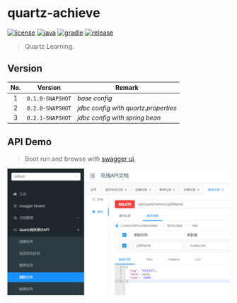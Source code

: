 # quartz-achieve

[![license](https://img.shields.io/badge/license-MIT-green.svg?style=flat&logo=github)](https://www.mit-license.org)
[![java](https://img.shields.io/badge/java-1.8-brightgreen.svg?style=flat&logo=java)](https://www.oracle.com/java/technologies/javase-downloads.html)
[![gradle](https://img.shields.io/badge/gradle-6.3-brightgreen.svg?style=flat&logo=gradle)](https://docs.gradle.org/6.3/userguide/installation.html)
[![release](https://img.shields.io/badge/release-0.2.1-blue.svg)](https://github.com/aaric/quartz-achieve/releases)

> Quartz Learning.

## Version

|No.|Version|Remark|
|:-:|:-----:|------|
|1|`0.1.0-SNAPSHOT`|*base config*|
|2|`0.2.0-SNAPSHOT`|*jdbc config with quartz.properties*|
|3|`0.2.1-SNAPSHOT`|*jdbc config with spring bean*|


## API Demo

> Boot run and browse with [swagger ui](http://localhost:8080/doc.html).

![api_demo.png](https://github.com/aaric/quartz-achieve/blob/master/docs/images/api_demo.png)
